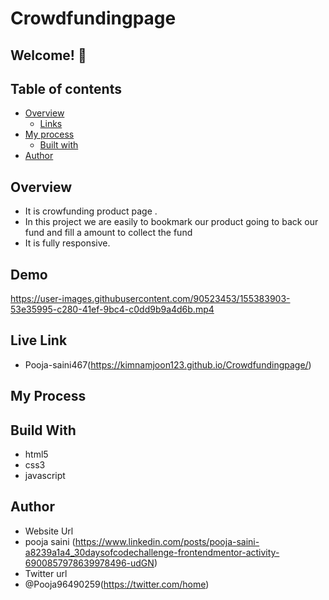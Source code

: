 # Crowdfundingpage


## Welcome! 👋

## Table of contents

- [Overview](#overview)
  - [Links](#links)
- [My process](#my-process)
  - [Built with](#built-with)
- [Author](#author)

## Overview 
- It is crowfunding product page .
- In this project we are easily to bookmark our product going to back our fund and fill a amount to collect the fund
- It is fully responsive.


## Demo

https://user-images.githubusercontent.com/90523453/155383903-53e35995-c280-41ef-9bc4-c0dd9b9a4d6b.mp4

## Live Link
- Pooja-saini467(https://kimnamjoon123.github.io/Crowdfundingpage/)


## My Process
## Build With
- html5
- css3
- javascript

## Author
- Website Url
- pooja saini (https://www.linkedin.com/posts/pooja-saini-a8239a1a4_30daysofcodechallenge-frontendmentor-activity-6900857978639978496-udGN)
- Twitter url
- @Pooja96490259(https://twitter.com/home)

